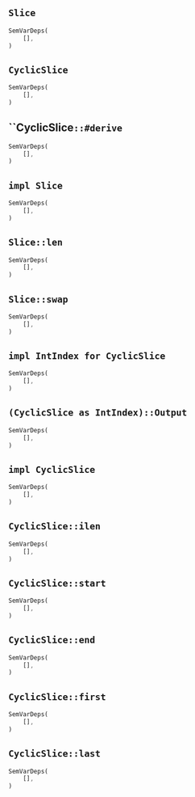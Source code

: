 ## `Slice`

```rust
SemVarDeps(
    [],
)
```

## `CyclicSlice`

```rust
SemVarDeps(
    [],
)
```

## ``CyclicSlice`::#derive`

```rust
SemVarDeps(
    [],
)
```

## `impl Slice`

```rust
SemVarDeps(
    [],
)
```

## `Slice::len`

```rust
SemVarDeps(
    [],
)
```

## `Slice::swap`

```rust
SemVarDeps(
    [],
)
```

## `impl IntIndex for CyclicSlice`

```rust
SemVarDeps(
    [],
)
```

## `(CyclicSlice as IntIndex)::Output`

```rust
SemVarDeps(
    [],
)
```

## `impl CyclicSlice`

```rust
SemVarDeps(
    [],
)
```

## `CyclicSlice::ilen`

```rust
SemVarDeps(
    [],
)
```

## `CyclicSlice::start`

```rust
SemVarDeps(
    [],
)
```

## `CyclicSlice::end`

```rust
SemVarDeps(
    [],
)
```

## `CyclicSlice::first`

```rust
SemVarDeps(
    [],
)
```

## `CyclicSlice::last`

```rust
SemVarDeps(
    [],
)
```
